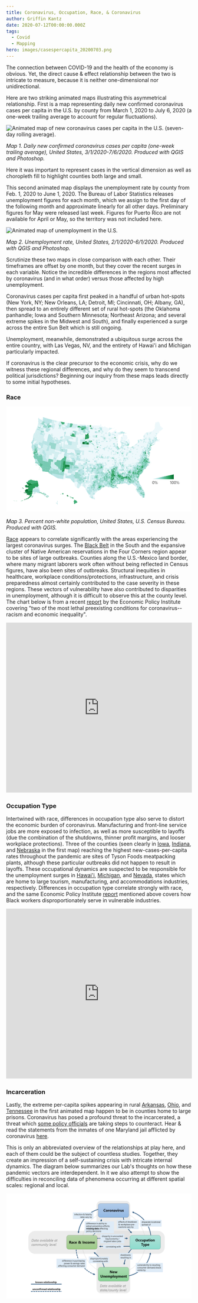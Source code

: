 ```yaml
---
title: Coronavirus, Occupation, Race, & Coronavirus
author: Griffin Kantz
date: 2020-07-12T00:00:00.000Z
tags:
  - Covid
  - Mapping
hero: images/casespercapita_20200703.png
---
```

The connection between COVID-19 and the health of the economy is obvious. Yet, the direct cause & effect relationship between the two is intricate to measure, because it is neither one-dimensional nor unidirectional.

Here are two striking animated maps illustrating this asymmetrical relationship. First is a map representing daily new confirmed coronavirus cases per capita in the U.S. by county from March 1, 2020 to July 6, 2020 (a one-week trailing average to account for regular fluctuations).

![Animated map of new coronavirus cases per capita in the U.S. (seven-day rolling average).](images/casespercapita.gif)

*Map 1. Daily new confirmed coronavirus cases per capita (one-week trailing average), United States, 3/1/2020-7/6/2020. Produced with QGIS and Photoshop.*

Here it was important to represent cases in the vertical dimension as well as choropleth fill to highlight counties both large and small.

This second animated map displays the unemployment rate by county from Feb. 1, 2020 to June 1, 2020. The Bureau of Labor Statistics releases unemployment figures for each month, which we assign to the first day of the following month and approximate linearly for all other days. Preliminary figures for May were released last week. Figures for Puerto Rico are not available for April or May, so the territory was not included here.

![Animated map of unemployment in the U.S.](images/unemployment.gif)

*Map 2. Unemployment rate, United States, 2/1/2020-6/1/2020. Produced with QGIS and Photoshop.*

Scrutinize these two maps in close comparison with each other. Their timeframes are offset by one month, but they cover the recent surges in each variable. Notice the incredible differences in the regions most affected by coronavirus (and in what order) versus those affected by high unemployment.

Coronavirus cases per capita first peaked in a handful of urban hot-spots (New York, NY; New Orleans, LA; Detroit, MI; Cincinnati, OH; Albany, GA), then spread to an entirely different set of rural hot-spots (the Oklahoma panhandle; Iowa and Southern Minnesota; Northeast Arizona; and several extreme spikes in the Midwest and South), and finally experienced a surge across the entire Sun Belt which is still ongoing.

Unemployment, meanwhile, demonstrated a ubiquitous surge across the entire country, with Las Vegas, NV, and the entirety of Hawai'i and Michigan particularly impacted.

If coronavirus is the clear precursor to the economic crisis, why do we witness these regional differences, and why do they seem to transcend political jurisdictions? Beginning our inquiry from these maps leads directly to some initial hypotheses.

### Race

![](images/race.png "Map of percent non-white population, United States.")

*Map 3. Percent non-white population, United States, U.S. Census Bureau. Produced with QGIS.*

[Race](https://www.nytimes.com/interactive/2020/07/05/us/coronavirus-latinos-african-americans-cdc-data.html) appears to correlate significantly with the areas experiencing the largest coronavirus surges. The [Black Belt](https://en.wikipedia.org/wiki/Black_Belt_in_the_American_South) in the South and the expansive cluster of Native American reservations in the Four Corners region appear to be sites of large outbreaks. Counties along the U.S.-Mexico land border, where many migrant laborers work often without being reflected in Census figures, have also been sites of outbreaks. Structural inequities in healthcare, workplace conditions/protections, infrastructure, and crisis preparedness almost certainly contributed to the case severity in these regions. These vectors of vulnerability have also contributed to disparities in unemployment, although it is difficult to observe this at the county level. The chart below is from a recent [report](https://www.epi.org/publication/black-workers-covid/) by the Economic Policy Institute covering "two of the most lethal preexisting conditions for coronavirus--racism and economic inequality".

<iframe width="100%" height="460" src="https://www.epi.org?p=197235&view=embed&embed_template=charts_v2013_08_21&embed_date=20200712&onp=193246&utm_source=epi_press&utm_medium=chart_embed&utm_campaign=charts_v2" frameborder="0"></iframe>

### Occupation Type

Intertwined with race, differences in occupation type also serve to distort the economic burden of coronavirus. Manufacturing and front-line service jobs are more exposed to infection, as well as more susceptible to layoffs (due the combination of the shutdowns, thinner profit margins, and looser workplace protections). Three of the counties (seen clearly in [Iowa](https://siouxlandnews.com/news/coronavirus/buena-vista-county-tops-national-list-for-fastest-growing-covid-19-hotpost), [Indiana](https://www.indystar.com/story/news/environment/2020/04/27/cass-county-coronavirus-cases-spike-county-home-meat-plant/3033246001/), and [Nebraska](https://journalstar.com/lifestyles/health-med-fit/health/dakota-county-one-of-the-nations-fastest-growing-coronavirus-hot-spots/article_c91b8158-776f-56fa-a550-e98dd89a68fe.html) in the first map) reaching the highest new-cases-per-capita rates throughout the pandemic are sites of Tyson Foods meatpacking plants, although these particular outbreaks did not happen to result in layoffs. These occupational dynamics are suspected to be responsible for the unemployment surges in [Hawai'i](https://uhero.hawaii.edu/covid-19s-uneven-impact-on-businesses-and-workers-results-from-a-uhero-chamber-of-commerce-hawaii-survey/), [Michigan](https://www.brookings.edu/blog/the-avenue/2020/06/04/why-covid-19-hit-michigan-so-hard/), and [Nevada](https://www.npr.org/sections/coronavirus-live-updates/2020/05/28/864398303/the-sheer-volume-is-hard-to-capture-unemployment-in-nevada-soars-to-historic-hig), states which are home to large tourism, manufacturing, and accommodations industries, respectively. Differences in occupation type correlate strongly with race, and the same Economic Policy Institute [report](https://www.epi.org/publication/black-workers-covid/) mentioned above covers how Black workers disproportionately serve in vulnerable industries.

<iframe width="100%" height="460" src="https://www.epi.org?p=193254&view=embed&embed_template=charts_v2013_08_21&embed_date=20200712&onp=193246&utm_source=epi_press&utm_medium=chart_embed&utm_campaign=charts_v2" frameborder="0"></iframe>

### Incarceration

Lastly, the extreme per-capita spikes appearing in rural [Arkansas](https://wreg.com/news/small-arkansas-county-dealing-with-rise-in-covid-19-cases/), [Ohio](https://www.marionstar.com/story/news/local/2020/04/25/marion-prison-ohio-coronavirus-outbreak-seeping-into-larger-community/3026133001/), and [Tennessee](https://www.wkrn.com/community/health/coronavirus/trousdale-county-leads-us-in-virus-cases-per-capita-due-to-prison/) in the first animated map happen to be in counties home to large prisons. Coronavirus has posed a profound threat to the incarcerated, a threat which [some policy officials](https://www.prisonpolicy.org/virus/virusresponse.html) are taking steps to counteract. Hear & read the statements from the inmates of one Maryland jail afflicted by coronavirus [here](https://www.gaspingforjustice.org/).

This is only an abbreviated overview of the relationships at play here, and each of them could be the subject of countless studies. Together, they create an impression of a self-sustaining crisis with intricate internal dynamics. The diagram below summarizes our Lab's thoughts on how these pandemic vectors are interdependent. In it we also attempt to show the difficulties in reconciling data of phenomena occurring at different spatial scales: regional and local.

![Diagram of relationships between coronavirus, occupation type, new unemployment, and race/income.](images/covid-19-theoretical-framework_20200624.png)